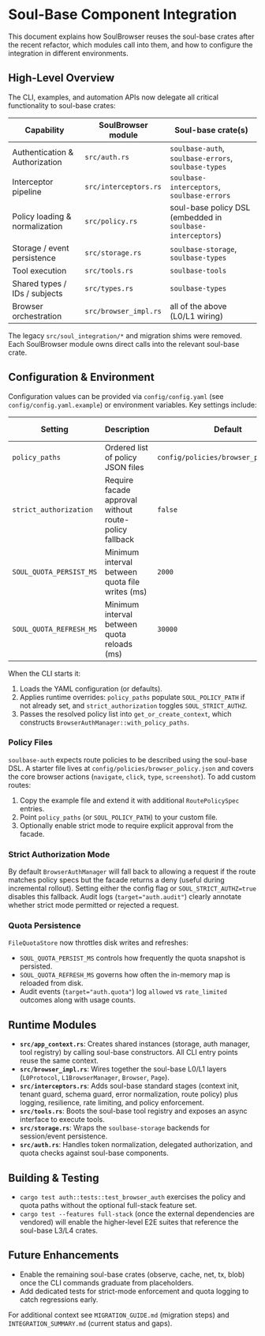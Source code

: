 # Soul-Base Component Integration

This document explains how SoulBrowser reuses the soul-base crates after the recent refactor, which modules call into them, and how to configure the integration in different environments.

## High-Level Overview

The CLI, examples, and automation APIs now delegate all critical functionality to soul-base crates:

| Capability | SoulBrowser module | Soul-base crate(s) |
|-----------|-------------------|--------------------|
| Authentication & Authorization | `src/auth.rs` | `soulbase-auth`, `soulbase-errors`, `soulbase-types` |
| Interceptor pipeline | `src/interceptors.rs` | `soulbase-interceptors`, `soulbase-errors` |
| Policy loading & normalization | `src/policy.rs` | soul-base policy DSL (embedded in `soulbase-interceptors`) |
| Storage / event persistence | `src/storage.rs` | `soulbase-storage`, `soulbase-types` |
| Tool execution | `src/tools.rs` | `soulbase-tools` |
| Shared types / IDs / subjects | `src/types.rs` | `soulbase-types` |
| Browser orchestration | `src/browser_impl.rs` | all of the above (L0/L1 wiring) |

The legacy `src/soul_integration/*` and migration shims were removed. Each SoulBrowser module owns direct calls into the relevant soul-base crate.

## Configuration & Environment

Configuration values can be provided via `config/config.yaml` (see `config/config.yaml.example`) or environment variables. Key settings include:

| Setting | Description | Default | Environment variable override |
|---------|-------------|---------|-------------------------------|
| `policy_paths` | Ordered list of policy JSON files | `config/policies/browser_policy.json` | `SOUL_POLICY_PATH` (first wins) |
| `strict_authorization` | Require facade approval without route-policy fallback | `false` | `SOUL_STRICT_AUTHZ=true` |
| `SOUL_QUOTA_PERSIST_MS` | Minimum interval between quota file writes (ms) | `2000` | `SOUL_QUOTA_PERSIST_MS` |
| `SOUL_QUOTA_REFRESH_MS` | Minimum interval between quota reloads (ms) | `30000` | `SOUL_QUOTA_REFRESH_MS` |

When the CLI starts it:

1. Loads the YAML configuration (or defaults).
2. Applies runtime overrides: `policy_paths` populate `SOUL_POLICY_PATH` if not already set, and `strict_authorization` toggles `SOUL_STRICT_AUTHZ`.
3. Passes the resolved policy list into `get_or_create_context`, which constructs `BrowserAuthManager::with_policy_paths`.

### Policy Files

`soulbase-auth` expects route policies to be described using the soul-base DSL. A starter file lives at `config/policies/browser_policy.json` and covers the core browser actions (`navigate`, `click`, `type`, `screenshot`). To add custom routes:

1. Copy the example file and extend it with additional `RoutePolicySpec` entries.
2. Point `policy_paths` (or `SOUL_POLICY_PATH`) to your custom file.
3. Optionally enable strict mode to require explicit approval from the facade.

### Strict Authorization Mode

By default `BrowserAuthManager` will fall back to allowing a request if the route matches policy specs but the facade returns a deny (useful during incremental rollout). Setting either the config flag or `SOUL_STRICT_AUTHZ=true` disables this fallback. Audit logs (`target="auth.audit"`) clearly annotate whether strict mode permitted or rejected a request.

### Quota Persistence

`FileQuotaStore` now throttles disk writes and refreshes:

- `SOUL_QUOTA_PERSIST_MS` controls how frequently the quota snapshot is persisted.
- `SOUL_QUOTA_REFRESH_MS` governs how often the in-memory map is reloaded from disk.
- Audit events (`target="auth.quota"`) log `allowed` vs `rate_limited` outcomes along with usage counts.

## Runtime Modules

- **`src/app_context.rs`**: Creates shared instances (storage, auth manager, tool registry) by calling soul-base constructors. All CLI entry points reuse the same context.
- **`src/browser_impl.rs`**: Wires together the soul-base L0/L1 layers (`L0Protocol`, `L1BrowserManager`, `Browser`, `Page`).
- **`src/interceptors.rs`**: Adds soul-base standard stages (context init, tenant guard, schema guard, error normalization, route policy) plus logging, resilience, rate limiting, and policy enforcement.
- **`src/tools.rs`**: Boots the soul-base tool registry and exposes an async interface to execute tools.
- **`src/storage.rs`**: Wraps the `soulbase-storage` backends for session/event persistence.
- **`src/auth.rs`**: Handles token normalization, delegated authorization, and quota checks against soul-base components.

## Building & Testing

- `cargo test auth::tests::test_browser_auth` exercises the policy and quota paths without the optional full-stack feature set.
- `cargo test --features full-stack` (once the external dependencies are vendored) will enable the higher-level E2E suites that reference the soul-base L3/L4 crates.

## Future Enhancements

- Enable the remaining soul-base crates (observe, cache, net, tx, blob) once the CLI commands graduate from placeholders.
- Add dedicated tests for strict-mode enforcement and quota logging to catch regressions early.

For additional context see `MIGRATION_GUIDE.md` (migration steps) and `INTEGRATION_SUMMARY.md` (current status and gaps).
